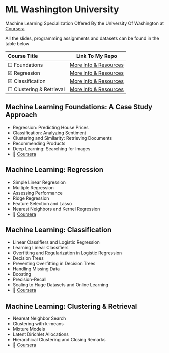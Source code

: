 # ML Washington University
Machine Learning Specialization Offered By the University Of Washington at [Coursera](https://www.coursera.org/specializations/machine-learning)

All the slides, programming assignments and datasets can be found in the table below

| Course Title  | Link To My Repo |
| :------------ |:---------------:|
| &#9744; Foundations                            |[More Info & Resources](https://github.com/aut-datahub/ML_Washington_University/tree/main/1.Foundations) |
| &#9745; Regression                             |[More Info & Resources](https://github.com/aut-datahub/ML_Washington_University/tree/main/2.Regression)|
| &#9745; Classification                         |[More Info & Resources](https://github.com/aut-datahub/ML_Washington_University/tree/main/3.Classification)|
| &#9744; Clustering & Retrieval                 |[More Info & Resources](https://github.com/aut-datahub/ML_Washington_University/tree/main/4.Clustering%20%26%20Retrieval)|

## Machine Learning Foundations: A Case Study Approach
- Regression: Predicting House Prices
- Classification: Analyzing Sentiment
- Clustering and Similarity: Retrieving Documents
- Recommending Products
- Deep Learning: Searching for Images
- 🔗 [Coursera](https://www.coursera.org/learn/ml-foundations)

## Machine Learning: Regression
- Simple Linear Regression
- Multiple Regression
- Assessing Performance
- Ridge Regression
- Feature Selection and Lasso
- Nearest Neighbors and Kernel Regression
- 🔗 [Coursera](https://www.coursera.org/learn/ml-regression)

 
## Machine Learning: Classification
- Linear Classifiers and Logistic Regression
- Learning Linear Classifiers
- Overfitting and Regularization in Logistic Regression
- Decision Trees
- Preventing Overfitting in Decision Trees
- Handling Missing Data
- Boosting
- Precision-Recall
- Scaling to Huge Datasets and Online Learning
- 🔗 [Coursera](https://www.coursera.org/learn/ml-classification)


## Machine Learning: Clustering & Retrieval
- Neareat Neighbor Search
- Clustering with k-means
- Mixture Models
- Latent Dirichlet Allocations
- Hierarchical Clustering and Closing Remarks
- 🔗 [Coursera](https://www.coursera.org/learn/ml-clustering-and-retrieval)
